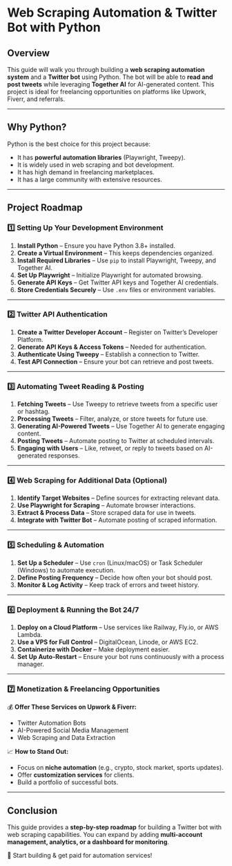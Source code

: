 # Web Scraping Automation & Twitter Bot with Python

## Overview
This guide will walk you through building a **web scraping automation system** and a **Twitter bot** using Python. The bot will be able to **read and post tweets** while leveraging **Together AI** for AI-generated content. This project is ideal for freelancing opportunities on platforms like Upwork, Fiverr, and referrals.

---

## Why Python?
Python is the best choice for this project because:
- It has **powerful automation libraries** (Playwright, Tweepy).
- It is widely used in web scraping and bot development.
- It has high demand in freelancing marketplaces.
- It has a large community with extensive resources.

---

## Project Roadmap
### **1️⃣ Setting Up Your Development Environment**
1. **Install Python** – Ensure you have Python 3.8+ installed.
2. **Create a Virtual Environment** – This keeps dependencies organized.
3. **Install Required Libraries** – Use `pip` to install Playwright, Tweepy, and Together AI.
4. **Set Up Playwright** – Initialize Playwright for automated browsing.
5. **Generate API Keys** – Get Twitter API keys and Together AI credentials.
6. **Store Credentials Securely** – Use `.env` files or environment variables.

---

### **2️⃣ Twitter API Authentication**
1. **Create a Twitter Developer Account** – Register on Twitter’s Developer Platform.
2. **Generate API Keys & Access Tokens** – Needed for authentication.
3. **Authenticate Using Tweepy** – Establish a connection to Twitter.
4. **Test API Connection** – Ensure your bot can retrieve and post tweets.

---

### **3️⃣ Automating Tweet Reading & Posting**
1. **Fetching Tweets** – Use Tweepy to retrieve tweets from a specific user or hashtag.
2. **Processing Tweets** – Filter, analyze, or store tweets for future use.
3. **Generating AI-Powered Tweets** – Use Together AI to generate engaging content.
4. **Posting Tweets** – Automate posting to Twitter at scheduled intervals.
5. **Engaging with Users** – Like, retweet, or reply to tweets based on AI-generated responses.

---

### **4️⃣ Web Scraping for Additional Data** (Optional)
1. **Identify Target Websites** – Define sources for extracting relevant data.
2. **Use Playwright for Scraping** – Automate browser interactions.
3. **Extract & Process Data** – Store scraped data for use in tweets.
4. **Integrate with Twitter Bot** – Automate posting of scraped information.

---

### **5️⃣ Scheduling & Automation**
1. **Set Up a Scheduler** – Use `cron` (Linux/macOS) or Task Scheduler (Windows) to automate execution.
2. **Define Posting Frequency** – Decide how often your bot should post.
3. **Monitor & Log Activity** – Keep track of errors and tweet history.

---

### **6️⃣ Deployment & Running the Bot 24/7**
1. **Deploy on a Cloud Platform** – Use services like Railway, Fly.io, or AWS Lambda.
2. **Use a VPS for Full Control** – DigitalOcean, Linode, or AWS EC2.
3. **Containerize with Docker** – Make deployment easier.
4. **Set Up Auto-Restart** – Ensure your bot runs continuously with a process manager.

---

### **7️⃣ Monetization & Freelancing Opportunities**
💰 **Offer These Services on Upwork & Fiverr:**
- Twitter Automation Bots
- AI-Powered Social Media Management
- Web Scraping and Data Extraction

📈 **How to Stand Out:**
- Focus on **niche automation** (e.g., crypto, stock market, sports updates).
- Offer **customization services** for clients.
- Build a portfolio of successful bots.

---

## Conclusion
This guide provides a **step-by-step roadmap** for building a Twitter bot with web scraping capabilities. You can expand by adding **multi-account management, analytics, or a dashboard for monitoring**.

🚀 Start building & get paid for automation services!

